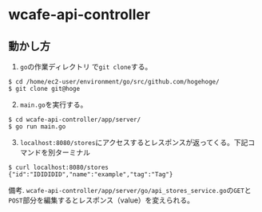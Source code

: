 # wcafe-api-controller
## 動かし方
1. `go`の作業ディレクトリ で`git clone`する。
```
$ cd /home/ec2-user/environment/go/src/github.com/hogehoge/
$ git clone git@hoge
```
2. `main.go`を実行する。
```
$ cd wcafe-api-controller/app/server/
$ go run main.go
```
3. `localhost:8080/stores`にアクセスするとレスポンスが返ってくる。下記コマンドを別ターミナル
```
$ curl localhost:8080/stores
{"id":"IDIDIDID","name":"example","tag":"Tag"}
```
備考. `wcafe-api-controller/app/server/go/api_stores_service.go`の`GET`と`POST`部分を編集するとレスポンス（value）を変えられる。
